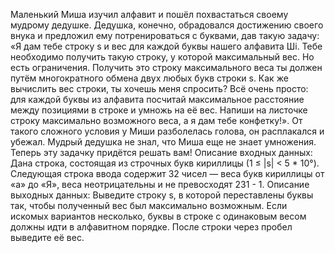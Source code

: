 Маленький Миша изучил алфавит и пошёл похвастаться своему мудрому дедушке. Дедушка, конечно, обрадовался достижению своего внука и предложил ему потренироваться с буквами, дав такую задачу:
«Я дам тебе строку s и вес для каждой буквы нашего алфавита Ші. Тебе необходимо получить
такую строку, у которой максимальный вес. Но есть ограничения. Получить это строку максимального веса ты должен путём многократного обмена двух любых букв строки s. Как же вычислить вес строки, ты хочешь меня спросить? Всё очень просто: для каждой буквы из алфавита посчитай максимальное расстояние между позициями в строке и умножь на её вес.
Напиши на листочке строку максимально возможного веса, а я дам тебе конфетку!».
От такого сложного условия у Миши разболелась голова, он расплакался и убежал. Мудрый дедушка не знал, что Миша еще не знает умножения. Теперь эту задачку придётся решать вам!
Описание входных данных:
Дана строка, состоящая из строчных букв кириллицы (1 ≤ |s| < 5 * 10°). Следующая строка ввода содержит 32 чисел — веса букв кириллицы от «а» до «Я», веса неотрицательны и не превосходят 231 - 1.
Описание выходных данных:
Выведите строку s, в которой переставлены буквы так, чтобы полученный вес был максимально возможным. Если искомых вариантов несколько, буквы в строке с одинаковым весом должны идти в алфавитном порядке. После строки через пробел выведите её вес.